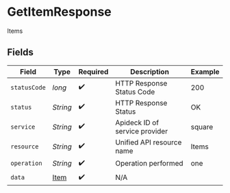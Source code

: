 # GetItemResponse

Items


## Fields

| Field                                   | Type                                    | Required                                | Description                             | Example                                 |
| --------------------------------------- | --------------------------------------- | --------------------------------------- | --------------------------------------- | --------------------------------------- |
| `statusCode`                            | *long*                                  | :heavy_check_mark:                      | HTTP Response Status Code               | 200                                     |
| `status`                                | *String*                                | :heavy_check_mark:                      | HTTP Response Status                    | OK                                      |
| `service`                               | *String*                                | :heavy_check_mark:                      | Apideck ID of service provider          | square                                  |
| `resource`                              | *String*                                | :heavy_check_mark:                      | Unified API resource name               | Items                                   |
| `operation`                             | *String*                                | :heavy_check_mark:                      | Operation performed                     | one                                     |
| `data`                                  | [Item](../../models/components/Item.md) | :heavy_check_mark:                      | N/A                                     |                                         |